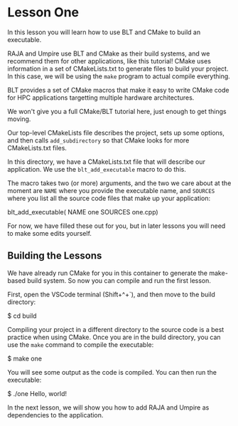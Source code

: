 # Lesson One

In this lesson you will learn how to use BLT and CMake to build an executable.

RAJA and Umpire use BLT and CMake as their build systems, and we recommend them
for other applications, like this tutorial! CMake uses information in a set of
CMakeLists.txt to generate files to build your project. In this case, we will be
using the `make` program to actual compile everything.

BLT provides a set of CMake macros that make it easy to write CMake code for HPC
applications targetting multiple hardware architectures.

We won't give you a full CMake/BLT tutorial here, just enough to get things moving.

Our top-level CMakeLists file describes the project, sets up some options, and
then calls `add_subdirectory` so that CMake looks for more CMakeLists.txt files.

In this directory, we have a CMakeLists.txt file that will describe our
application. We use the `blt_add_executable` macro to do this.

The macro takes two (or more) arguments, and the two we care about at the moment
are `NAME` where you provide the executable name, and `SOURCES` where you list
all the source code files that make up your application:

  blt_add_executable(
    NAME one
    SOURCES one.cpp)

For now, we have filled these out for you, but in later lessons you will need to
make some edits yourself.

## Building the Lessons 

We have already run CMake for you in this container to generate the make-based
build system. So now you can compile and run the first lesson.

First, open the VSCode terminal (Shift+^+`), and then move to the
build directory:

$ cd build

Compiling your project in a different directory to the source code is a best
practice when using CMake.  Once you are in the build directory, you can use the
`make` command to compile the executable:

$ make one

You will see some output as the code is compiled. You can then run the
executable:

$ ./one
Hello, world!

In the next lesson, we will show you how to add RAJA and Umpire as dependencies
to the application.